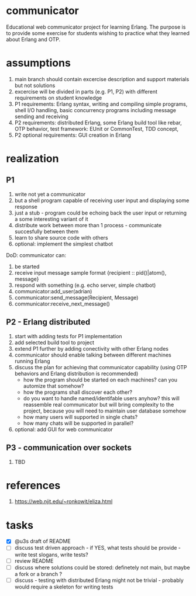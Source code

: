 # communicator
Educational web communicator project for learning Erlang. The purpose is to provide some exercise for students wishing to practice what they learned about Erlang and OTP.

# assumptions
1. main branch should contain excercise description and support materials but not solutions
2. excercise will be divided in parts (e.g. P1, P2) with different requirements on student knowledge
3. P1 requirements: Erlang syntax, writing and compiling simple programs, shell I/O handling, basic concurrency programs including message sending and receiving
4. P2 requirements: distributed Erlang, some Erlang build tool like rebar, OTP behavior, test framework: EUnit or CommonTest, TDD concept, 
5. P2 optional requirements: GUI creation in Erlang

# realization
## P1
1. write not yet a communicator
2. but a shell program capable of receiving user input and displaying some response
3. just a stub - program could be echoing back the user input or returning a some interesting variant of it
4. distribute work between more than 1 process - communicate succesfully between them
5. learn to share source code with others
6. optional: implement the simplest chatbot

DoD:
communicator can:
1. be started
2. receive input message sample format {recipient :: pid()|atom(), message}
3. respond with something (e.g. echo server, simple chatbot)
4. communicator:add_user(adrian)
5. communicator:send_message(Recipient, Message)
6. communicator:receive_next_message()

## P2 - Erlang distributed
1. start with adding tests for P1 implementation
2. add selected build tool to project
2. extend P1 further by adding conectivity with other Erlang nodes
3. communicator should enable talking between different machines running Erlang
4. discuss the plan for achieving that communicator capability (using OTP behaviors and Erlang distribution is recommended)
   - how the program should be started on each machines? can you automize that somehow?
   - how the programs shall discover each other?
   - do you want to handle named/identifable users anyhow? this will reassemble real communicator but will bring complexity to the project, because you will need to maintain user database somehow
   - how many users will supported in single chats?
   - how many chats will be supported in parallel?
5. optional: add GUI for web communicator

## P3 - communication over sockets
1. TBD

# references
1. https://web.njit.edu/~ronkowit/eliza.html

# tasks
- [x] @u3s draft of README
- [ ] discuss test driven approach - if YES, what tests should be provide - write test slogans, write tests?
- [ ] review README
- [ ] discuss where solutions could be stored: definetely not main, but maybe a fork or a branch ?
- [ ] discuss - testing with distributed Erlang might not be trivial - probably would require a skeleton for writing tests
